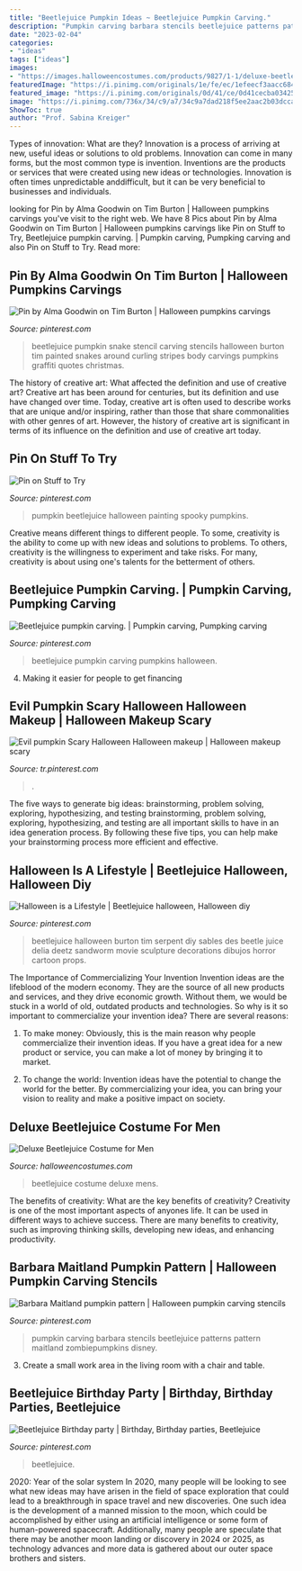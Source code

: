 ```yaml
---
title: "Beetlejuice Pumpkin Ideas ~ Beetlejuice Pumpkin Carving."
description: "Pumpkin carving barbara stencils beetlejuice patterns pattern maitland zombiepumpkins disney"
date: "2023-02-04"
categories:
- "ideas"
tags: ["ideas"]
images:
- "https://images.halloweencostumes.com/products/9827/1-1/deluxe-beetlejuice-costume.jpg"
featuredImage: "https://i.pinimg.com/originals/1e/fe/ec/1efeecf3aacc68487925fdd536358870.jpg"
featured_image: "https://i.pinimg.com/originals/0d/41/ce/0d41cecba03425b43f8ebe7712a9be26.png"
image: "https://i.pinimg.com/736x/34/c9/a7/34c9a7dad218f5ee2aac2b03dcca849c--halloween-halloween-halloween-makeup.jpg"
ShowToc: true
author: "Prof. Sabina Kreiger"
---
```



Types of innovation: What are they?
Innovation is a process of arriving at new, useful ideas or solutions to old problems. Innovation can come in many forms, but the most common type is invention. Inventions are the products or services that were created using new ideas or technologies. Innovation is often times unpredictable anddifficult, but it can be very beneficial to businesses and individuals.

	

		
looking for Pin by Alma Goodwin on Tim Burton | Halloween pumpkins carvings you've visit to the right web. We have 8 Pics about Pin by Alma Goodwin on Tim Burton | Halloween pumpkins carvings like Pin on Stuff to Try, Beetlejuice pumpkin carving. | Pumpkin carving, Pumpking carving and also Pin on Stuff to Try. Read more:
		
    
## Pin By Alma Goodwin On Tim Burton | Halloween Pumpkins Carvings

<img loading=lazy src="https://i.pinimg.com/736x/7a/b0/c8/7ab0c870407644a6ea4b6cec419a12a4--graffiti-quotes-beetlejuice.jpg" onerror="this.onerror=null;this.src='https://tse4.mm.bing.net/th?id=OIP.PBthQ_EbPlSMgk9Q_8oeCgHaH8&amp;pid=15.1';" alt="Pin by Alma Goodwin on Tim Burton | Halloween pumpkins carvings">

_Source: pinterest.com_

>beetlejuice pumpkin snake stencil carving stencils halloween burton tim painted snakes around curling stripes body carvings pumpkins graffiti quotes christmas. 

	

The history of creative art: What affected the definition and use of creative art?
Creative art has been around for centuries, but its definition and use have changed over time. Today, creative art is often used to describe works that are unique and/or inspiring, rather than those that share commonalities with other genres of art. However, the history of creative art is significant in terms of its influence on the definition and use of creative art today.

    
## Pin On Stuff To Try

<img loading=lazy src="https://i.pinimg.com/originals/32/4a/4c/324a4c848988616644ab643ce99591ac.jpg" onerror="this.onerror=null;this.src='https://tse2.mm.bing.net/th?id=OIP.UTd2VMhSoNuOMU7spadCLAHaJQ&amp;pid=15.1';" alt="Pin on Stuff to Try">

_Source: pinterest.com_

>pumpkin beetlejuice halloween painting spooky pumpkins. 

	

Creative means different things to different people. To some, creativity is the ability to come up with new ideas and solutions to problems. To others, creativity is the willingness to experiment and take risks. For many, creativity is about using one's talents for the betterment of others.

    
## Beetlejuice Pumpkin Carving. | Pumpkin Carving, Pumpking Carving

<img loading=lazy src="https://i.pinimg.com/originals/4f/3f/30/4f3f30f0f9d2924c650e66d516cd09dd.jpg" onerror="this.onerror=null;this.src='https://tse2.mm.bing.net/th?id=OIP.Tk4O136rL8GAzd2MzU70rwAAAA&amp;pid=15.1';" alt="Beetlejuice pumpkin carving. | Pumpkin carving, Pumpking carving">

_Source: pinterest.com_

>beetlejuice pumpkin carving pumpkins halloween. 

	

4. Making it easier for people to get financing 

    
## Evil Pumpkin Scary Halloween Halloween Makeup | Halloween Makeup Scary

<img loading=lazy src="https://i.pinimg.com/736x/34/c9/a7/34c9a7dad218f5ee2aac2b03dcca849c--halloween-halloween-halloween-makeup.jpg" onerror="this.onerror=null;this.src='https://tse4.mm.bing.net/th?id=OIP.TyNHluYkvVHPvq4GWhR5RwHaG7&amp;pid=15.1';" alt="Evil pumpkin Scary Halloween Halloween makeup | Halloween makeup scary">

_Source: tr.pinterest.com_

>. 

	

The five ways to generate big ideas: brainstorming, problem solving, exploring, hypothesizing, and testing
brainstorming, problem solving, exploring, hypothesizing, and testing are all important skills to have in an idea generation process. By following these five tips, you can help make your brainstorming process more efficient and effective.

    
## Halloween Is A Lifestyle | Beetlejuice Halloween, Halloween Diy

<img loading=lazy src="https://i.pinimg.com/736x/cf/f4/c2/cff4c26dfca761df0b0b653b83cd0fa2.jpg" onerror="this.onerror=null;this.src='https://tse4.mm.bing.net/th?id=OIP.atjbZMb8aFAqxEQhD1bqJwHaHO&amp;pid=15.1';" alt="Halloween is a Lifestyle | Beetlejuice halloween, Halloween diy">

_Source: pinterest.com_

>beetlejuice halloween burton tim serpent diy sables des beetle juice delia deetz sandworm movie sculpture decorations dibujos horror cartoon props. 

	

The Importance of Commercializing Your Invention
Invention ideas are the lifeblood of the modern economy. They are the source of all new products and services, and they drive economic growth. Without them, we would be stuck in a world of old, outdated products and technologies.
So why is it so important to commercialize your invention idea? There are several reasons:

1. To make money: Obviously, this is the main reason why people commercialize their invention ideas. If you have a great idea for a new product or service, you can make a lot of money by bringing it to market.

2. To change the world: Invention ideas have the potential to change the world for the better. By commercializing your idea, you can bring your vision to reality and make a positive impact on society.


    
## Deluxe Beetlejuice Costume For Men

<img loading=lazy src="https://images.halloweencostumes.com/products/9827/1-1/deluxe-beetlejuice-costume.jpg" onerror="this.onerror=null;this.src='https://tse2.mm.bing.net/th?id=OIP.-R_kr7APNaK3eFlWeMXteQHaKl&amp;pid=15.1';" alt="Deluxe Beetlejuice Costume for Men">

_Source: halloweencostumes.com_

>beetlejuice costume deluxe mens. 

	

The benefits of creativity: What are the key benefits of creativity?
Creativity is one of the most important aspects of anyones life. It can be used in different ways to achieve success. There are many benefits to creativity, such as improving thinking skills, developing new ideas, and enhancing productivity.

    
## Barbara Maitland Pumpkin Pattern | Halloween Pumpkin Carving Stencils

<img loading=lazy src="https://i.pinimg.com/originals/0d/41/ce/0d41cecba03425b43f8ebe7712a9be26.png" onerror="this.onerror=null;this.src='https://tse4.mm.bing.net/th?id=OIP.XuBfM1WN5MCs8SHtLZkr5QAAAA&amp;pid=15.1';" alt="Barbara Maitland pumpkin pattern | Halloween pumpkin carving stencils">

_Source: pinterest.com_

>pumpkin carving barbara stencils beetlejuice patterns pattern maitland zombiepumpkins disney. 

	

3. Create a small work area in the living room with a chair and table. 

    
## Beetlejuice Birthday Party | Birthday, Birthday Parties, Beetlejuice

<img loading=lazy src="https://i.pinimg.com/originals/1e/fe/ec/1efeecf3aacc68487925fdd536358870.jpg" onerror="this.onerror=null;this.src='https://tse1.mm.bing.net/th?id=OIP.6VUHcCloHEzXRM6C0fBgjQHaFj&amp;pid=15.1';" alt="Beetlejuice Birthday party | Birthday, Birthday parties, Beetlejuice">

_Source: pinterest.com_

>beetlejuice. 

	

2020: Year of the solar system
In 2020, many people will be looking to see what new ideas may have arisen in the field of space exploration that could lead to a breakthrough in space travel and new discoveries. One such idea is the development of a manned mission to the moon, which could be accomplished by either using an artificial intelligence or some form of human-powered spacecraft. Additionally, many people are speculate that there may be another moon landing or discovery in 2024 or 2025, as technology advances and more data is gathered about our outer space brothers and sisters.

